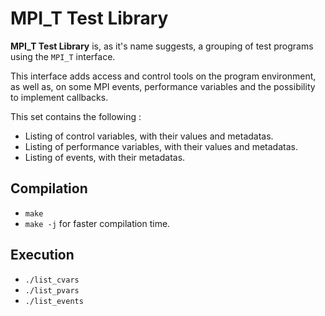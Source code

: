 # MPI_T Test Library

**MPI_T Test Library** is, as it's name suggests, a grouping of test programs using the `MPI_T` interface.

This interface adds access and control tools on the program environment, as well as, on some MPI events, performance variables and the possibility to implement callbacks.
<!-- These callback functions are implemented by redefining the `MPI_Init` and `MPI_Finalize` calls. -->

This set contains the following : 
- Listing of control variables, with their values and metadatas.
- Listing of performance variables, with their values and metadatas.
- Listing of events, with their metadatas.

## Compilation

- `make`
- `make -j` for faster compilation time.


## Execution

- `./list_cvars`
- `./list_pvars`
- `./list_events`
